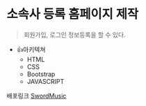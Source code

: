 # 소속사 등록 홈페이지 제작

> 회원가입, 로그인 정보등록을 할 수 있다.


+ 👍아키텍쳐
    - HTML
    - CSS
    - Bootstrap
    - JAVASCRIPT

배포링크
[SwordMusic](https://jaedole.github.io/baepo/) 